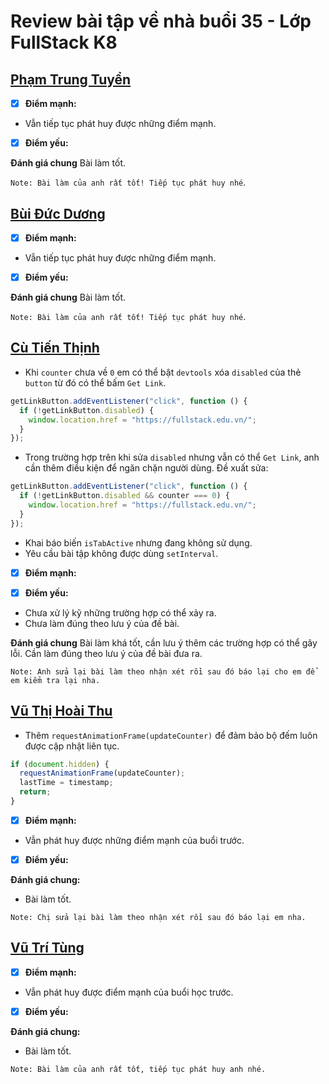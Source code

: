 # Review bài tập về nhà buổi 35 - Lớp FullStack K8

## [Phạm Trung Tuyển](https://github.com/trungtuyentm/JavaScript-F8/tree/main/DAY-35)

- [x] **Điểm mạnh:**
- Vẫn tiếp tục phát huy được những điểm mạnh.

- [x] **Điểm yếu:**

**Đánh giá chung** Bài làm tốt.

`Note: Bài làm của anh rất tốt! Tiếp tục phát huy nhé`.

## [Bùi Đức Dương](https://github.com/buiduong2/F8-Javascript/tree/master/lession34)

- [x] **Điểm mạnh:**
- Vẫn tiếp tục phát huy được những điểm mạnh.

- [x] **Điểm yếu:**

**Đánh giá chung** Bài làm tốt.

`Note: Bài làm của anh rất tốt! Tiếp tục phát huy nhé`.

## [Cù Tiến Thịnh](https://github.com/thinh060903/F8-Fullstack-K8/blob/main/Day-35)

- Khi `counter` chưa về `0` em có thể bật `devtools` xóa `disabled` của thẻ `button` từ đó có thể bấm `Get Link`.

```js
getLinkButton.addEventListener("click", function () {
  if (!getLinkButton.disabled) {
    window.location.href = "https://fullstack.edu.vn/";
  }
});
```

- Trong trường hợp trên khi sửa `disabled` nhưng vẫn có thể `Get Link`, anh cần thêm điều kiện để ngăn chặn người dùng. Đề xuất sửa:

```js
getLinkButton.addEventListener("click", function () {
  if (!getLinkButton.disabled && counter === 0) {
    window.location.href = "https://fullstack.edu.vn/";
  }
});
```

- Khai báo biến `isTabActive` nhưng đang không sử dụng.
- Yêu cầu bài tập không được dùng `setInterval`.

- [x] **Điểm mạnh:**

- [x] **Điểm yếu:**
- Chưa xử lý kỹ những trường hợp có thể xảy ra.
- Chưa làm đúng theo lưu ý của đề bài.

**Đánh giá chung** Bài làm khá tốt, cần lưu ý thêm các trường hợp có thể gây lỗi. Cần làm đúng theo lưu ý của đề bài đưa ra.

`Note: Anh sửa lại bài làm theo nhận xét rồi sau đó báo lại cho em để em kiểm tra lại nha.`

## [Vũ Thị Hoài Thu](https://github.com/hoaithu222/f8_offline_k8/tree/main/homework/Day-35)

- Thêm `requestAnimationFrame(updateCounter)` để đảm bảo bộ đếm luôn được cập nhật liên tục.

```js
if (document.hidden) {
  requestAnimationFrame(updateCounter);
  lastTime = timestamp;
  return;
}
```

- [x] **Điểm mạnh:**
- Vẫn phát huy được những điểm mạnh của buổi trước.

- [x] **Điểm yếu:**

**Đánh giá chung:**

- Bài làm tốt.

`Note: Chị sửa lại bài làm theo nhận xét rồi sau đó báo lại em nha.`

## [Vũ Trí Tùng](https://github.com/tungv62333/f8-offline-k8/blob/main/Javascript/Lesson-35)

- [x] **Điểm mạnh:**
- Vẫn phát huy được điểm mạnh của buổi học trước.

- [x] **Điểm yếu:**

**Đánh giá chung:**

- Bài làm tốt.

`Note: Bài làm của anh rất tốt, tiếp tục phát huy anh nhé.`
